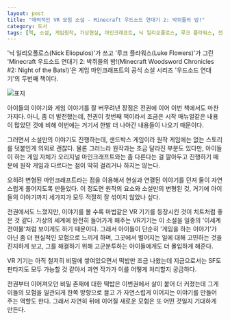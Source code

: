 ```yaml
---
layout: post
title: "매력적인 VR 모험 소설 - Minecraft 우드소드 연대기 2: 박쥐들의 밤!"
category: 도서
tags: [책, 소설, 게임원작, 가상현실, 마인크래프트, 닉 일리오폴로스, 루크 플라워스, 전인표, 영진닷컴, 서평]
---
```


'닉 일리오폴로스(Nick Eliopulos)'가 쓰고
'루크 플라워스(Luke Flowers)'가 그린
'Minecraft 우드소드 연대기 2: 박쥐들의 밤!(Minecraft Woodsword Chronicles #2: Night of the Bats!)'은
게임 마인크래프트의 공식 소설 시리즈 '우드소드 연대기'의 두번째 책이다.

![표지](https://lh3.googleusercontent.com/fVpI8Kep-rc1CPB-yIZTc71mqXkjrqtqlATvK6SkDHDQ07kqWvMf96DIvGmcbvNYVmoVbjYrFJCLCA=s480)

아이들의 이야기와 게임 이야기를 잘 버무려낸 장점은
전권에 이어 이번 책에서도 마찬가지다.
아니, 좀 더 발전했는데,
전권이 첫번째 책이라서 조금은 시작 매뉴얼같은 내용이 많았던 것에 비해
이번에는 거기서 한발 더 나아간 내용들이 나오기 때문이다.

그러면서 소설만의 이야기도 진행하는데,
샌드박스 게임이라 원작 게임에는 없는 스토리를 덧붙인게 의외로 괜찮다.
물론 그러느라 원작과는 조금 달라진 부분도 있다만,
아이들이 하는 게임 자체가 오리지널 마인크래프트와는 좀 다른다는 걸 깔아두고 진행하기 때문에
원작 게임과 다르다는 점이 딱히 걸리거나 하지는 않는다.

오히려 변형된 마인크래프트라는 점을 이용해서
현실과 연결된 이야기를 던져 둘이 자연스럽게 풀어지도록 만들었다.
이 정도면 원작의 요소와 소설만의 변형된 것,
거기에 아이들의 이야기까지 세가지가 모두 적절히 잘 섞이지 않았나 싶다.

전권에서도 느꼈지만, 이야기를 볼 수록 마법같은 VR 기기를 등장시킨 것이 치트처럼 좋은 것 같다.
가상의 세계에 완전히 들어가게 해주는 VR기기는
이 소설을 일종의 '이세계 전이물'처럼 보이게도 하기 때문이다.
그래서 아이들이 단순히 '게임을 하는 이야기'가 아닌 좀 더 현실적인 모험으로 느끼게 하며,
그곳에서 벌어지는 일에 대해 고민하는 것을 진지하게 보고,
그를 해결하기 위해 고군분투하는 아이들에게도 더 몰입하게 해준다.

VR 기기는 아직 철저히 비밀에 쌓여있으면서 떡밥만 조금 나왔는데
지금으로서는 SF도 판타지도 모두 가능할 것 같아서
과연 작가가 이를 어떻게 처리할지 궁금하다.

전권부터 이어져오던 비밀 존재에 대한 떡밥은 이번권에서 살이 붙어 더 커졌는데
그게 이들의 모험을 일관되게 한쪽 방향으로 끌고 가
자연스럽게 이어지는 이야기를 만들어 주는 역할도 한다.
그래서 자연히 뒤에 이어질 새로운 모험은 또 어떤 것일지 기대하게 만든다.
